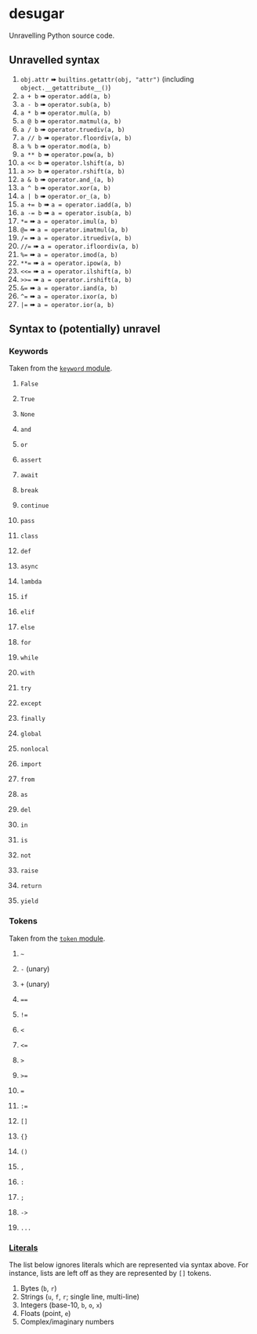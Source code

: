 # desugar
Unravelling Python source code.


## Unravelled syntax

1. `obj.attr` ➠ `builtins.getattr(obj, "attr")` (including `object.__getattribute__()`)
1. `a + b` ➠ `operator.add(a, b)`
1. `a - b` ➠ `operator.sub(a, b)`
1. `a * b` ➠ `operator.mul(a, b)`
1. `a @ b` ➠ `operator.matmul(a, b)`
1. `a / b` ➠ `operator.truediv(a, b)`
1. `a // b` ➠ `operator.floordiv(a, b)`
1. `a % b` ➠ `operator.mod(a, b)`
1. `a ** b` ➠ `operator.pow(a, b)`
1. `a << b` ➠ `operator.lshift(a, b)`
1. `a >> b` ➠ `operator.rshift(a, b)`
1. `a & b` ➠ `operator.and_(a, b)`
1. `a ^ b` ➠ `operator.xor(a, b)`
1. `a | b` ➠ `operator.or_(a, b)`
1. `a += b` ➠ `a = operator.iadd(a, b)`
1. `a -= b` ➠ `a = operator.isub(a, b)`
1. `*=` ➠ `a = operator.imul(a, b)`
1. `@=` ➠ `a = operator.imatmul(a, b)`
1. `/=` ➠ `a = operator.itruediv(a, b)`
1. `//=` ➠ `a = operator.ifloordiv(a, b)`
1. `%=` ➠ `a = operator.imod(a, b)`
1. `**=` ➠ `a = operator.ipow(a, b)`
1. `<<=` ➠ `a = operator.ilshift(a, b)`
1. `>>=` ➠ `a = operator.irshift(a, b)`
1. `&=` ➠ `a = operator.iand(a, b)`
1. `^=` ➠ `a = operator.ixor(a, b)`
1. `|=` ➠ `a = operator.ior(a, b)`

## Syntax to (potentially) unravel

### Keywords
Taken from the [`keyword` module](https://github.com/python/cpython/blob/v3.8.3/Lib/keyword.py).

1. `False`
1. `True`
1. `None`

1. `and`
1. `or`

1. `assert`
1. `await`

1. `break`
1. `continue`
1. `pass`

1. `class`
1. `def`
1. `async`
1. `lambda`

1. `if`
1. `elif`
1. `else`
1. `for`
1. `while`
1. `with`

1. `try`
1. `except`
1. `finally`

1. `global`
1. `nonlocal`

1. `import`
1. `from`
1. `as`

1. `del`
1. `in`
1. `is`
1. `not`

1. `raise`
1. `return`
1. `yield`

### Tokens
Taken from the [`token` module](https://github.com/python/cpython/blob/v3.8.3/Lib/token.py).

1. `~`
1. `-` (unary)
1. `+` (unary)

1. `==`
1. `!=`
1. `<`
1. `<=`
1. `>`
1. `>=`

1. `=`
1. `:=`

1. `[]`
1. `{}`

1. `()`
1. `,`
1. `:`
1. `;`

1. `->`

1. `...`

### [Literals](https://docs.python.org/3.8/reference/lexical_analysis.html#literals)

The list below ignores literals which are represented via syntax above.
For instance, lists are left off as they are represented by `[]` tokens.

1. Bytes (`b`, `r`)
1. Strings (`u`, `f`, `r`; single line, multi-line)
1. Integers (base-10, `b`, `o`, `x`)
1. Floats (point, `e`)
1. Complex/imaginary numbers
